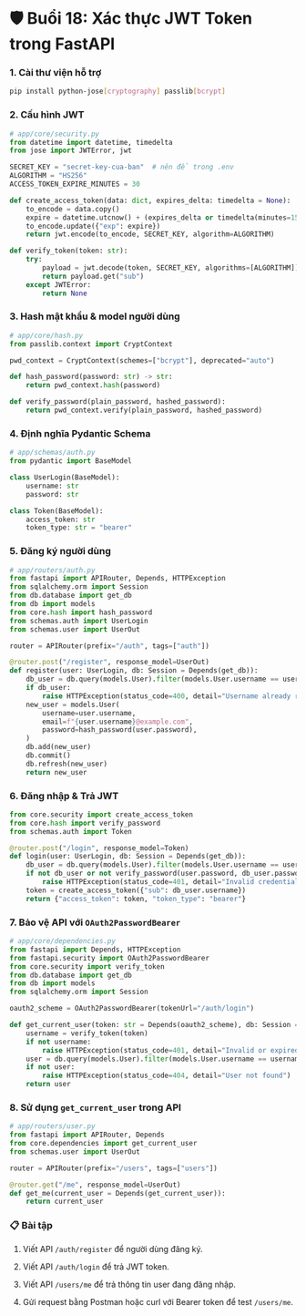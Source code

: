 # 🛡️ Buổi 18: Xác thực JWT Token trong FastAPI
### 1. Cài thư viện hỗ trợ
```bash
pip install python-jose[cryptography] passlib[bcrypt]
```
### 2. Cấu hình JWT
```Python
# app/core/security.py
from datetime import datetime, timedelta
from jose import JWTError, jwt

SECRET_KEY = "secret-key-cua-ban"  # nên để trong .env
ALGORITHM = "HS256"
ACCESS_TOKEN_EXPIRE_MINUTES = 30

def create_access_token(data: dict, expires_delta: timedelta = None):
    to_encode = data.copy()
    expire = datetime.utcnow() + (expires_delta or timedelta(minutes=15))
    to_encode.update({"exp": expire})
    return jwt.encode(to_encode, SECRET_KEY, algorithm=ALGORITHM)

def verify_token(token: str):
    try:
        payload = jwt.decode(token, SECRET_KEY, algorithms=[ALGORITHM])
        return payload.get("sub")
    except JWTError:
        return None
```

### 3. Hash mật khẩu & model người dùng
``` Python
# app/core/hash.py
from passlib.context import CryptContext

pwd_context = CryptContext(schemes=["bcrypt"], deprecated="auto")

def hash_password(password: str) -> str:
    return pwd_context.hash(password)

def verify_password(plain_password, hashed_password):
    return pwd_context.verify(plain_password, hashed_password)
```

### 4. Định nghĩa Pydantic Schema
``` Python
# app/schemas/auth.py
from pydantic import BaseModel

class UserLogin(BaseModel):
    username: str
    password: str

class Token(BaseModel):
    access_token: str
    token_type: str = "bearer"
```

### 5. Đăng ký người dùng
```Python
# app/routers/auth.py
from fastapi import APIRouter, Depends, HTTPException
from sqlalchemy.orm import Session
from db.database import get_db
from db import models
from core.hash import hash_password
from schemas.auth import UserLogin
from schemas.user import UserOut

router = APIRouter(prefix="/auth", tags=["auth"])

@router.post("/register", response_model=UserOut)
def register(user: UserLogin, db: Session = Depends(get_db)):
    db_user = db.query(models.User).filter(models.User.username == user.username).first()
    if db_user:
        raise HTTPException(status_code=400, detail="Username already registered")
    new_user = models.User(
        username=user.username,
        email=f"{user.username}@example.com",
        password=hash_password(user.password),
    )
    db.add(new_user)
    db.commit()
    db.refresh(new_user)
    return new_user
```
### 6. Đăng nhập & Trả JWT
```Python
from core.security import create_access_token
from core.hash import verify_password
from schemas.auth import Token

@router.post("/login", response_model=Token)
def login(user: UserLogin, db: Session = Depends(get_db)):
    db_user = db.query(models.User).filter(models.User.username == user.username).first()
    if not db_user or not verify_password(user.password, db_user.password):
        raise HTTPException(status_code=401, detail="Invalid credentials")
    token = create_access_token({"sub": db_user.username})
    return {"access_token": token, "token_type": "bearer"}
```
### 7. Bảo vệ API với `OAuth2PasswordBearer`
```python
# app/core/dependencies.py
from fastapi import Depends, HTTPException
from fastapi.security import OAuth2PasswordBearer
from core.security import verify_token
from db.database import get_db
from db import models
from sqlalchemy.orm import Session

oauth2_scheme = OAuth2PasswordBearer(tokenUrl="/auth/login")

def get_current_user(token: str = Depends(oauth2_scheme), db: Session = Depends(get_db)):
    username = verify_token(token)
    if not username:
        raise HTTPException(status_code=401, detail="Invalid or expired token")
    user = db.query(models.User).filter(models.User.username == username).first()
    if not user:
        raise HTTPException(status_code=404, detail="User not found")
    return user
```
### 8. Sử dụng `get_current_user` trong API
```Python
# app/routers/user.py
from fastapi import APIRouter, Depends
from core.dependencies import get_current_user
from schemas.user import UserOut

router = APIRouter(prefix="/users", tags=["users"])

@router.get("/me", response_model=UserOut)
def get_me(current_user = Depends(get_current_user)):
    return current_user
```
### 📋 Bài tập
1. Viết API `/auth/register` để người dùng đăng ký.

2. Viết API `/auth/login` để trả JWT token.

3. Viết API `/users/me` để trả thông tin user đang đăng nhập.

4. Gửi request bằng Postman hoặc curl với Bearer token để test `/users/me`.
